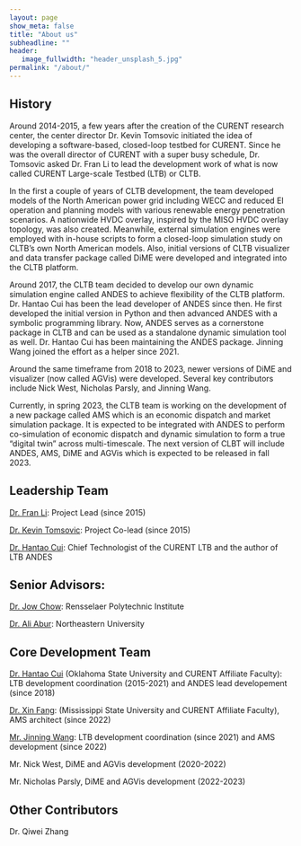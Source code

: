 ```yaml
---
layout: page
show_meta: false
title: "About us"
subheadline: ""
header:
   image_fullwidth: "header_unsplash_5.jpg"
permalink: "/about/"
---
```

## History

Around 2014-2015, a few years after the creation of the CURENT research center, the center director Dr. Kevin Tomsovic initiated the idea of developing a software-based, closed-loop testbed for CURENT. Since he was the overall director of CURENT with a super busy schedule, Dr. Tomsovic asked Dr. Fran Li to lead the development work of what is now called CURENT Large-scale Testbed (LTB) or CLTB.

In the first a couple of years of CLTB development, the team developed models of the North American power grid including WECC and reduced EI operation and planning models with various renewable energy penetration scenarios. A nationwide HVDC overlay, inspired by the MISO HVDC overlay topology, was also created. Meanwhile, external simulation engines were employed with in-house scripts to form a closed-loop simulation study on CLTB’s own North American models. Also, initial versions of CLTB visualizer and data transfer package called DiME were developed and integrated into the CLTB platform.

Around 2017, the CLTB team decided to develop our own dynamic simulation engine called ANDES to achieve flexibility of the CLTB platform. Dr. Hantao Cui has been the lead developer of ANDES since then. He first developed the initial version in Python and then advanced ANDES with a symbolic programming library. Now, ANDES serves as a cornerstone package in CLTB and can be used as a standalone dynamic simulation tool as well. Dr. Hantao Cui has been maintaining the ANDES package. Jinning Wang joined the effort as a helper since 2021.

Around the same timeframe from 2018 to 2023, newer versions of DiME and visualizer (now called AGVis) were developed. Several key contributors include Nick West, Nicholas Parsly, and Jinning Wang.

Currently, in spring 2023, the CLTB team is working on the development of a new package called AMS which is an economic dispatch and market simulation package. It is expected to be integrated with ANDES to perform co-simulation of economic dispatch and dynamic simulation to form a true “digital twin” across multi-timescale. The next version of CLBT will include ANDES, AMS, DiME and AGVis which is expected to be released in fall 2023.

## Leadership Team

[Dr. Fran Li](https://web.eecs.utk.edu/~fli6/): Project Lead (since 2015)

[Dr. Kevin Tomsovic](http://web.eecs.utk.edu/~ktomsovi/): Project Co-lead (since 2015)

[Dr. Hantao Cui](https://cui.eecps.com/): Chief Technologist of the CURENT LTB and the author of LTB ANDES

## Senior Advisors:

[Dr. Jow Chow](https://sites.ecse.rpi.edu/~chowj/): Rensselaer Polytechnic Institute

[Dr. Ali Abur](https://coe.northeastern.edu/people/abur-ali/): Northeastern University

## Core Development Team

[Dr. Hantao Cui](https://cui.eecps.com/) (Oklahoma State University and CURENT Affiliate Faculty): LTB development coordination (2015-2021) and ANDES lead developement (since 2018)

[Dr. Xin Fang](https://sites.google.com/view/drxinfang/home): (Mississippi State University and CURENT Affiliate Faculty), AMS architect (since 2022)

[Mr. Jinning Wang](https://jinningwang.github.io/): LTB development coordination (since 2021) and AMS development (since 2022)

Mr. Nick West, DiME and AGVis development (2020-2022)

Mr. Nicholas Parsly, DiME and AGVis development (2022-2023)

## Other Contributors

Dr. Qiwei Zhang
